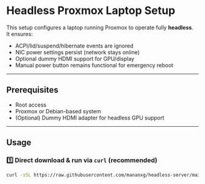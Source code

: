 # Headless Proxmox Laptop Setup

This setup configures a laptop running Proxmox to operate fully **headless**.  
It ensures:

- ACPI/lid/suspend/hibernate events are ignored  
- NIC power settings persist (network stays online)  
- Optional dummy HDMI support for GPU/display  
- Manual power button remains functional for emergency reboot  

---

## Prerequisites

- Root access  
- Proxmox or Debian-based system  
- (Optional) Dummy HDMI adapter for headless GPU support  

---

## Usage

### 1️⃣ Direct download & run via `curl` (recommended)

```bash
curl -sSL https://raw.githubusercontent.com/mananxg/headless-server/main/headless-setup.sh | bash
```
